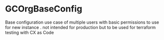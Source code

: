 # GCOrgBaseConfig
Base configuration use case of multiple users with basic permissions to use for new instance . not intended for production but to be used for terraform testing with CX as Code

